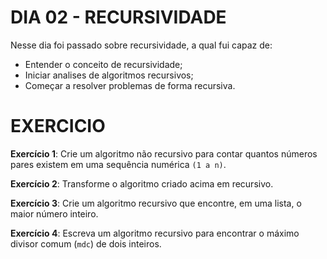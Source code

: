 # DIA 02 - RECURSIVIDADE

Nesse dia foi passado sobre recursividade, a qual fui capaz de:

- Entender o conceito de recursividade;
- Iniciar analises de algoritmos recursivos;
- Começar a resolver problemas de forma recursiva.

# EXERCICIO

**Exercício 1**:
Crie um algoritmo não recursivo para contar quantos números pares existem em uma sequência numérica `(1 a n)`.

**Exercício 2**:
Transforme o algoritmo criado acima em recursivo.

**Exercício 3**:
Crie um algoritmo recursivo que encontre, em uma lista, o maior número inteiro.

**Exercício 4**:
Escreva um algoritmo recursivo para encontrar o máximo divisor comum (`mdc`) de dois inteiros.